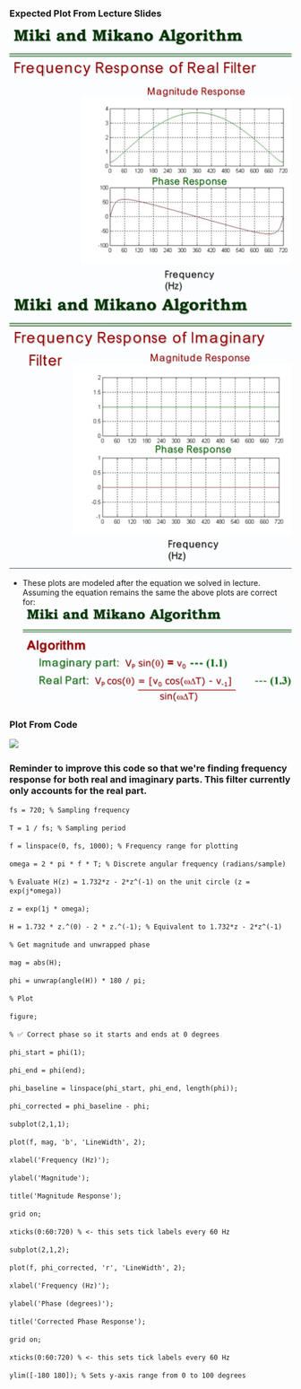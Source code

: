 ### Expected Plot From Lecture Slides 
![](../images/20250514210358.png) ![](../images/20250514210738.png)
- These plots are modeled after the equation we solved in lecture. Assuming the equation remains the same the above plots are correct for: ![](../images/20250514210639.png)


### Plot From Code

![](../images/20250513215312.png)
### Reminder to improve this code so that we're finding frequency response for both real and imaginary parts. This filter currently only accounts for the real part.

```
fs = 720; % Sampling frequency

T = 1 / fs; % Sampling period

f = linspace(0, fs, 1000); % Frequency range for plotting

omega = 2 * pi * f * T; % Discrete angular frequency (radians/sample)

% Evaluate H(z) = 1.732*z - 2*z^(-1) on the unit circle (z = exp(j*omega))

z = exp(1j * omega);

H = 1.732 * z.^(0) - 2 * z.^(-1); % Equivalent to 1.732*z - 2*z^(-1)

% Get magnitude and unwrapped phase

mag = abs(H);

phi = unwrap(angle(H)) * 180 / pi;

% Plot

figure;

% ✅ Correct phase so it starts and ends at 0 degrees

phi_start = phi(1);

phi_end = phi(end);

phi_baseline = linspace(phi_start, phi_end, length(phi));

phi_corrected = phi_baseline - phi;

subplot(2,1,1);

plot(f, mag, 'b', 'LineWidth', 2);

xlabel('Frequency (Hz)');

ylabel('Magnitude');

title('Magnitude Response');

grid on;

xticks(0:60:720) % <- this sets tick labels every 60 Hz

subplot(2,1,2);

plot(f, phi_corrected, 'r', 'LineWidth', 2);

xlabel('Frequency (Hz)');

ylabel('Phase (degrees)');

title('Corrected Phase Response');

grid on;

xticks(0:60:720) % <- this sets tick labels every 60 Hz

ylim([-180 180]); % Sets y-axis range from 0 to 100 degrees
```




